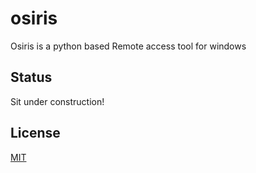 # osiris                             
Osiris is a python based Remote access tool for windows

## Status
Sit under construction!


## License
[MIT](https://choosealicense.com/licenses/mit/)
